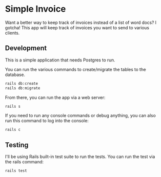 # Simple Invoice

Want a better way to keep track of invoices instead of a list of word docs? I gotcha! This app will keep track of invoices you want to send to various clients.

## Development

This is a simple application that needs Postgres to run.

You can run the various commands to create/migrate the tables to the database.

```bash
rails db:create
rails db:migrate
```

From there, you can run the app via a web server:

```bash
rails s
```

If you need to run any console commands or debug anything, you can also run this command to log into the console:

```bash
rails c
```

## Testing

I'll be using Rails built-in test suite to run the tests. You can run the test via the rails command:

```bash
rails test
```